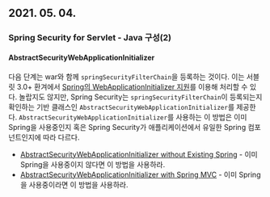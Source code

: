 ## 2021. 05. 04.

### Spring Security for Servlet - Java 구성(2)

#### AbstractSecurityWebApplicationInitializer

다음 단계는 war와 함께 `springSecurityFilterChain`을 등록하는 것이다. 이는 서블릿 3.0+ 환겨에서 [Spring의 WebApplicationInitializer 지원][mvc-config]를 이용해 처리할 수 있다. 놀랍지도 않지만, Spring Security는 `springSecurityFilterChain`이 등록되는지 확인하는 기반 클래스인 `AbstractSecurityWebApplicationInitializer`를 제공한다. `AbstractSecurityWebApplicationInitializer`를 사용하는 이 방법은 이미 Spring을 사용중인지 혹은 Spring Security가 애플리케이션에서 유일한 Spring 컴포넌트인지에 따라 다르다.

- [AbstractSecurityWebApplicationInitializer without Existing Spring](https://docs.spring.io/spring-security/site/docs/5.4.1/reference/html5/#abstractsecuritywebapplicationinitializer-without-existing-spring) - 이미 Spring을 사용중이지 않다면 이 방법을 사용하라.
- [AbstractSecurityWebApplicationInitializer with Spring MVC](https://docs.spring.io/spring-security/site/docs/5.4.1/reference/html5/#abstractsecuritywebapplicationinitializer-with-spring-mvc) - 이미 Spring을 사용중이라면 이 방법을 사용하라.



[mvc-config]: https://docs.spring.io/spring/docs/3.2.x/spring-framework-reference/html/mvc.html#mvc-container-config